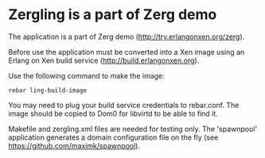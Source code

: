 # Zergling is a part of Zerg demo

The application is a part of Zerg demo (http://try.erlangonxen.org/zerg).

Before use the application must be converted into a Xen image using an Erlang on
Xen build service (http://build.erlangonxen.org).

Use the following command to make the image:

	rebar ling-build-image

You may need to plug your build service credentials to rebar.conf. The image
should be copied to Dom0 for libvirtd to be able to find it.

Makefile and zergling.xml files are needed for testing only. The 'spawnpool'
application generates a domain configuration file on the fly (see
https://github.com/maximk/spawnpool).
